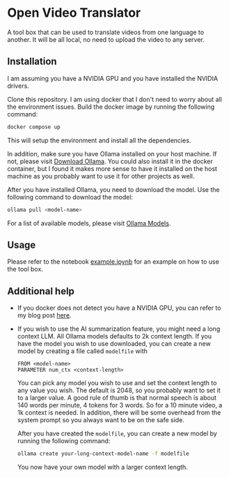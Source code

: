# Open Video Translator

A tool box that can be used to translate videos from one language to another. 
It will be all local, no need to upload the video to any server. 

## Installation

I am assuming you have a NVIDIA GPU and you have installed the NVIDIA drivers. 

Clone this repository. I am using docker that I don't need to worry about all the environment issues. Build the docker image by running the following command:

```bash
docker compose up
```

This will setup the environment and install all the dependencies.

In addition, make sure you have Ollama installed on your host machine. If not, please visit [Download Ollama](https://ollama.com/download). You could also install it in the docker container, but I found it makes more sense to have it installed on the host machine as you probably want to use it for other projects as well. 

After you have installed Ollama, you need to download the model. Use the following command to download the model:

```bash
ollama pull <model-name>
```

For a list of available models, please visit [Ollama Models](https://ollama.com/models).

## Usage 

Please refer to the notebook [example.ipynb](example.ipynb) for an example on how to use the tool box.


## Additional help 

- If you docker does not detect you have a NVIDIA GPU, you can refer to my blog post [here](https://minhao-zhang.github.io/2024-11-15-docker-as-vm/).


- If you wish to use the AI summarization feature, you might need a long context LLM. All Ollama models defaults to 2k context length. If you have the model you wish to use downloaded, you can create a new model by creating a file called `modelfile` with 

    ```text 
    FROM <model-name>
    PARAMETER num_ctx <context-length>
    ```

    You can pick any model you wish to use and set the context length to any value you wish. The default is 2048, so you probably want to set it to a larger value. A good rule of thumb is that normal speech is about 140 words per minute, 4 tokens for 3 words. So for a 10 minute video, a 1k context is needed. In addition, there will be some overhead from the system prompt so you always want to be on the safe side. 

    After you have created the `modelfile`, you can create a new model by running the following command:

    ```bash
    ollama create your-long-context-model-name -f modelfile
    ```

    You now have your own model with a larger context length.